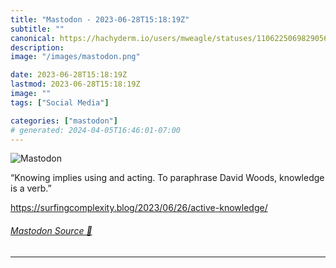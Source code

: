 ```yaml
---
title: "Mastodon - 2023-06-28T15:18:19Z"
subtitle: ""
canonical: https://hachyderm.io/users/mweagle/statuses/110622506982905628
description:
image: "/images/mastodon.png"

date: 2023-06-28T15:18:19Z
lastmod: 2023-06-28T15:18:19Z
image: ""
tags: ["Social Media"]

categories: ["mastodon"]
# generated: 2024-04-05T16:46:01-07:00
---
```

![Mastodon](/images/mastodon.png)

<p>“Knowing implies using and acting. To paraphrase David Woods, knowledge is a verb.”</p><p><a href="https://surfingcomplexity.blog/2023/06/26/active-knowledge/" target="_blank" rel="nofollow noopener noreferrer" translate="no"><span class="invisible">https://</span><span class="ellipsis">surfingcomplexity.blog/2023/06</span><span class="invisible">/26/active-knowledge/</span></a></p>


###### [Mastodon Source 🐘](https://hachyderm.io/@mweagle/110622506982905628)

___
